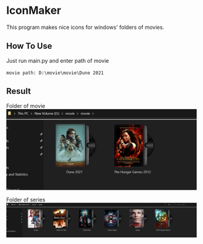# IconMaker

This program makes nice icons for windows' folders of movies.

## How To Use

Just run main.py and enter path of movie

``movie path: D:\movie\movie\Dune 2021``

## Result

Folder of movie
![alt text](https://github.com/mmp-8001/IconMaker/blob/main/movie_example.png?raw=true)

Folder of series
![alt text](https://github.com/mmp-8001/IconMaker/blob/main/series_example.png?raw=true)